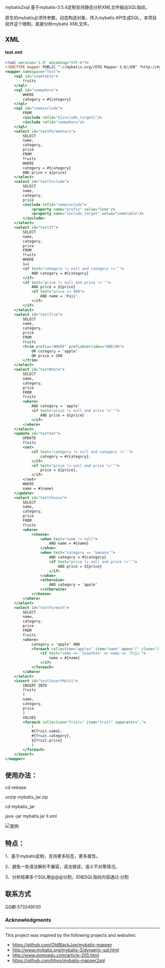 mybatis2sql 基于mybatis-3.5.4定制支持静态分析XML文件输出SQL指纹。

原生的mybatis必须传参数，动态构造对象，传入mybatis API生成SQL，本项目绕开这个限制，直接分析mybatis XML文件。

## XML
#### test.xml ####
```xml
<?xml version="1.0" encoding="UTF-8"?>
<!DOCTYPE mapper PUBLIC "-//mybatis.org//DTD Mapper 3.0//EN" "http://mybatis.org/dtd/mybatis-3-mapper.dtd">
<mapper namespace="Test">
    <sql id="sometable">
        fruits
    </sql>
    <sql id="somewhere">
        WHERE
        category = #{category}
    </sql>
    <sql id="someinclude">
        FROM
        <include refid="${include_target}"/>
        <include refid="somewhere"/>
    </sql>
    <select id="testParameters">
        SELECT
        name,
        category,
        price
        FROM
        fruits
        WHERE
        category = #{category}
        AND price > ${price}
    </select>
    <select id="testInclude">
        SELECT
        name,
        category,
        price
        <include refid="someinclude">
            <property name="prefix" value="Some"/>
            <property name="include_target" value="sometable"/>
        </include>
    </select>
    <select id="testIf">
        SELECT
        name,
        category,
        price
        FROM
        fruits
        WHERE
        1=1
        <if test="category != null and category !=''">
            AND category = #{category}
        </if>
        <if test="price != null and price !=''">
            AND price = ${price}
            <if test="price >= 400">
                AND name = 'Fuji'
            </if>
        </if>
    </select>
    <select id="testTrim">
        SELECT
        name,
        category,
        price
        FROM
        fruits
        <trim prefix="WHERE" prefixOverrides="AND|OR">
            OR category = 'apple'
            OR price = 200
        </trim>
    </select>
    <select id="testWhere">
        SELECT
        name,
        category,
        price
        FROM
        fruits
        <where>
            AND category = 'apple'
            <if test="price != null and price !=''">
                AND price = ${price}
            </if>
        </where>
    </select>
    <update id="testSet">
        UPDATE
        fruits
        <set>
            <if test="category != null and category !=''">
                category = #{category},
            </if>
            <if test="price != null and price !=''">
                price = ${price},
            </if>
        </set>
        WHERE
        name = #{name}
    </update>
    <select id="testChoose">
        SELECT
        name,
        category,
        price
        FROM
        fruits
        <where>
            <choose>
                <when test="name != null">
                    AND name = #{name}
                </when>
                <when test="category == 'banana'">
                    AND category = #{category}
                    <if test="price != null and price !=''">
                        AND price = ${price}
                    </if>
                </when>
                <otherwise>
                    AND category = 'apple'
                </otherwise>
            </choose>
        </where>
    </select>
    <select id="testForeach">
        SELECT
        name,
        category,
        price
        FROM
        fruits
        <where>
            category = 'apple' AND
            <foreach collection="apples" item="name" open="(" close=")" separator="OR">
                <if test="name == 'Jonathan' or name == 'Fuji'">
                    name = #{name}
                </if>
            </foreach>
        </where>
    </select>
    <insert id="testInsertMulti">
        INSERT INTO
        fruits
        (
        name,
        category,
        price
        )
        VALUES
        <foreach collection="fruits" item="fruit" separator=",">
            (
            #{fruit.name},
            #{fruit.category},
            ${fruit.price}
            )
        </foreach>
    </insert>
</mapper>
```

## 使用办法：
cd release

unzip mybatis_jar.zip

cd mybatis_jar

java -jar mybatis.jar ll.xml

![案例](release/help2.PNG)

## 特点：
1、基于mybatis定制，支持更多标签，更多属性。

2、避免一些语法解析不兼容，语法错误，语义不对等情况。

3、分析结果多个SQL用@@@分割，ID和SQL指纹内容通过:分割

## 联系方式

QQ群:573249030

### Acknowledgments
-----------------
This project was inspired by the following projects and websites:
- https://github.com/OldBlackJoe/mybatis-mapper 
- http://www.mybatis.org/mybatis-3/dynamic-sql.html
- http://www.enmoedu.com/article-205.html
- https://github.com/hhyo/mybatis-mapper2sql
